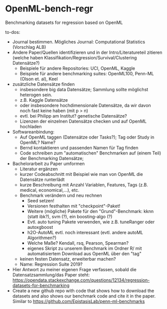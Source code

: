 # OpenML-bench-regr
Benchmarking datasets for regression based on OpenML


to-dos:
- Journal bestimmen. Mögliches Journal: Computational Statistics (Vorschlag ALB)
- Andere Paper/Quellen identifizieren und in der Intro/Literatureteil zitieren (welche haben Klassifikation/Regression/Survival/Clustering Datensätze?)
  - Beispiele für andere Repositories: UCI, OpenML, Kaggle
  - Beispiele für andere benchmarking suites: OpenML100, Penn-ML (Olson et. al), Keel
- zusätzliche Datensätze finden
  - insbesondere big data Datensätze; Sammlung sollte möglichst heterogen sein.
  - z.B. Kaggle Datensätze
  - oder insbesondere hochdimensionale Datensätze, da wir davon noch fast keine haben (mit p > n)
  - evtl. bei Philipp am Institut? genetische Datensätze?
  - Lizenzen der einzelnen Datensätze checken und auf OpenML hochladen
- Softwareanbindung: 
  - Auf OpenML taggen (Datensätze oder Tasks?); Tag oder Study in OpenML? Name?
  - Bernd kontaktieren und passenden Namen für Tag finden
  - Code schreiben zum "automatischen" Benchmarken auf (einem Teil) der Benchmarking Datensätze; 
- Bachelorarbeit zu Paper umformen
  - Literatur ergänzen
  - kurzer Codeabschnitt mit Beispiel wie man von OpenML die Datensätze runterlädt
  - kurze Beschreibung mit Anzahl Variablen, Features, Tags (z.B. medical, economical,...), etc. 
  - Benchmark verändern und neu rechnen 
    - Seed setzen!
    - Versionen festhalten mit "checkpoint"-Paket!
    - Weitere (mögliche) Pakete für den "Grund"-Benchmark: kknn (statt ibk?), svm (?), ein boosting-algo (?)
    - Evtl. auto tuning Pakete verwenden, wie z.B. tuneRanger oder autoxgboost
    - h2O-AutoML evtl. noch interessant (evtl. andere autoML Algorithmen?)
    - Welche Maße? Kendall, rsq, Pearson, Spearman?
    - eigenes Skript zu unserem Benchmark im Ordner R/ mit automatisiertem Download aus OpenML über den "tag"
  - keinen festen Datensatz, erweiterbar machen?
  - Name: Regression Suite 2019?
- Hier Antwort zu meiner eigenen Frage verfassen, sobald die Datensatzsammlung/das Paper steht: https://opendata.stackexchange.com/questions/12134/regression-datasets-for-benchmarking
- Create a new github repo with code that shows how to download the datasets and also shows our benchmark code and cite it in the paper. Similar to https://github.com/EpistasisLab/penn-ml-benchmarks
